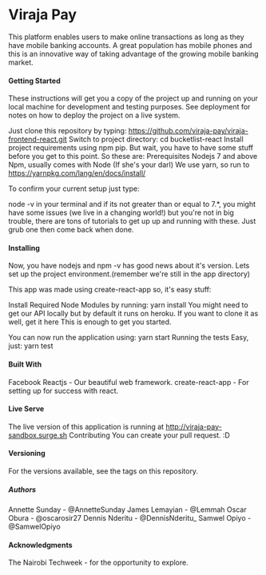 # Viraja Pay
This platform enables users to make online transactions as long as they have mobile banking accounts. A great population has mobile phones and this is an innovative way of taking advantage of the growing mobile banking market.

#### Getting Started
These instructions will get you a copy of the project up and running on your local machine for development and testing purposes. See deployment for notes on how to deploy the project on a live system.

Just clone this repository by typing: https://github.com/viraja-pay/viraja-frontend-react.git
Switch to project directory: cd bucketlist-react
Install project requirements using npm pip. But wait, you have to have some stuff before you get to this point. So these are:
Prerequisites
Nodejs 7 and above
Npm, usually comes with Node (If she's your darl)
We use yarn, so run to https://yarnpkg.com/lang/en/docs/install/

To confirm your current setup just type:

node -v
in your terminal and if its not greater than or equal to 7.*, you might have some issues (we live in a changing world!) but you're not in big trouble, there are tons of tutorials to get up up and running with these. Just grub one then come back when done.

#### Installing
Now, you have nodejs and npm -v has good news about it's version. Lets set up the project environment.(remember we're still in the app directory)

This app was made using create-react-app so, it's easy stuff:

Install Required Node Modules by running:
yarn install
You might need to get our API locally but by default it runs on heroku. If you want to clone it as well, get it here This is enough to get you started.

You can now run the application using:
yarn start
Running the tests
Easy, just: yarn test

#### Built With
Facebook Reactjs - Our beautiful web framework.
create-react-app - For setting up for success with react.
#### Live Serve
The live version of this application is running at http://viraja-pay-sandbox.surge.sh
Contributing
You can create your pull request. :D

#### Versioning
For the versions available, see the tags on this repository.

##### Authors
Annette Sunday - @AnnetteSunday
James Lemayian - @Lemmah
Oscar Obura - @oscarosir27
Dennis Nderitu - @DennisNderitu_
Samwel Opiyo - @SamwelOpiyo

#### Acknowledgments
The Nairobi Techweek - for the opportunity to explore.
